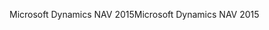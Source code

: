 <span data-ttu-id="5722f-101">Microsoft Dynamics NAV 2015</span><span class="sxs-lookup"><span data-stu-id="5722f-101">Microsoft Dynamics NAV 2015</span></span>